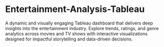 # Entertainment-Analysis-Tableau
A dynamic and visually engaging Tableau dashboard that delivers deep insights into the entertainment industry. Explore trends, ratings, and genre analytics across movies and TV shows with interactive visualizations designed for impactful storytelling and data-driven decisions.
